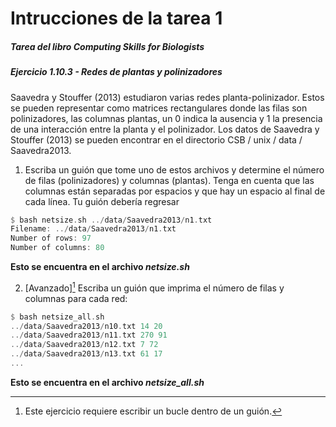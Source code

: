 # Intrucciones de la tarea 1
##### Tarea del libro Computing Skills for Biologists
##### Ejercicio 1.10.3 - Redes de plantas y polinizadores

Saavedra y Stouffer (2013) estudiaron varias redes planta-polinizador. Estos se pueden representar como matrices rectangulares donde las filas son polinizadores, las columnas plantas, un 0 indica la ausencia y 1 la presencia de una interacción entre la planta y el polinizador.
    Los datos de Saavedra y Stouffer (2013) se pueden encontrar en el directorio
CSB / unix / data / Saavedra2013.

1. Escriba un guión que tome uno de estos archivos y determine el número de filas (polinizadores) y columnas (plantas). Tenga en cuenta que las columnas están separadas por espacios y que hay un espacio al final de cada línea. Tu guión debería regresar

```rust
$ bash netsize.sh ../data/Saavedra2013/n1.txt
Filename: ../data/Saavedra2013/n1.txt
Number of rows: 97
Number of columns: 80
```
 **Esto se encuentra en el archivo *netsize.sh***

2. [Avanzado][^18] Escriba un guión que imprima el número de filas y columnas para cada red:

```rust
$ bash netsize_all.sh
../data/Saavedra2013/n10.txt 14 20
../data/Saavedra2013/n11.txt 270 91
../data/Saavedra2013/n12.txt 7 72
../data/Saavedra2013/n13.txt 61 17
...
```
 **Esto se encuentra en el archivo *netsize_all.sh***

[^18]: Este ejercicio requiere escribir un bucle dentro de un guión.
